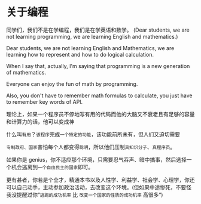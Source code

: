 # 关于编程

同学们，我们不是在学编程，我们是在学英语和数学。 \(Dear students, we are not learning programming, we are learning English and mathematics.\)

Dear students, we are not learning English and Mathematics, we are learning how to represent and how to do logical calculation.

When I say that, actually, I'm saying that programming is a new generation of mathematics.

Everyone can enjoy the fun of math by programming.

Also, you don't have to remember math formulas to calculate, you just have to remember key words of API.

理论上，如果一个程序员不停地写有用的代码而他的大脑又不衰老且有足够的容量和计算力的话，他可以变成神

什么叫`有用`？`该程序`完成`一个特定的功能`，该功能前所未有，但人们又迫切需要

`专制政府、国家`害怕每个人都变得`聪明`，所以他们压制`真知识分子`、`真程序员`。

如果你是 genius，你不适应那个环境，只需要忍气吞声、暗中搞事，然后选择一个机会逃离到`一个自由民主的国家`即可。

更有甚者，你若是个全才，精通本书以及人性学、利益学、社会学、心理学，你还可以自己动手，主动参加政治活动，去改变这个环境。\(但如果中途惨死，不要怪我没提醒过你“`逃跑的成功机率` 比 `改变一个国家的性质的成功机率` 高很多“\)


